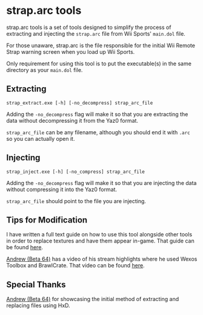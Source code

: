 # strap.arc tools

strap.arc tools is a set of tools designed to simplify the process of extracting and injecting the `strap.arc` file from Wii Sports' `main.dol` file.

For those unaware, strap.arc is the file responsible for the initial Wii Remote Strap warning screen when you load up Wii Sports.

Only requirement for using this tool is to put the executable(s) in the same directory as your `main.dol` file.



## Extracting

```strap_extract.exe [-h] [-no_decompress] strap_arc_file```

Adding the `-no_decompress` flag will make it so that you are extracting the data without decompressing it from the Yaz0 format.

`strap_arc_file` can be any filename, although you should end it with `.arc` so you can actually open it.


## Injecting

```strap_inject.exe [-h] [-no_compress] strap_arc_file```

Adding the `-no_decompress` flag will make it so that you are injecting the data without compressing it into the Yaz0 format.

`strap_arc_file` should point to the file you are injecting.


## Tips for Modification

I have written a full text guide on how to use this tool alongside other tools in order to replace textures and have them appear in-game. That guide can be found [here](https://docs.google.com/document/d/1l55WSyeNgI1XAzLc_PVrlI4oAwe5Qf6TACvlAqcS_UQ/edit?usp=sharing).

[Andrew (Beta 64)](https://beta64.tv) has a video of his stream highlights where he used Wexos Toolbox and BrawlCrate. That video can be found [here](https://youtu.be/xf76Ui_MsaI).

## Special Thanks

[Andrew (Beta 64)](https://beta64.tv) for showcasing the initial method of extracting and replacing files using HxD.
